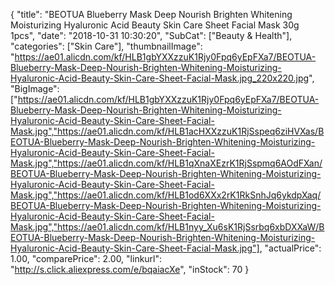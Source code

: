 {
	"title": "BEOTUA Blueberry Mask Deep Nourish Brighten Whitening Moisturizing Hyaluronic Acid Beauty Skin Care Sheet Facial Mask 30g 1pcs",
	"date": "2018-10-31 10:30:20",
	"SubCat": ["Beauty & Health"],
	"categories": ["Skin Care"],
	"thumbnailImage": "https://ae01.alicdn.com/kf/HLB1gbYXXzzuK1Rjy0Fpq6yEpFXa7/BEOTUA-Blueberry-Mask-Deep-Nourish-Brighten-Whitening-Moisturizing-Hyaluronic-Acid-Beauty-Skin-Care-Sheet-Facial-Mask.jpg_220x220.jpg",
	"BigImage": ["https://ae01.alicdn.com/kf/HLB1gbYXXzzuK1Rjy0Fpq6yEpFXa7/BEOTUA-Blueberry-Mask-Deep-Nourish-Brighten-Whitening-Moisturizing-Hyaluronic-Acid-Beauty-Skin-Care-Sheet-Facial-Mask.jpg","https://ae01.alicdn.com/kf/HLB1acHXXzzuK1RjSspeq6ziHVXas/BEOTUA-Blueberry-Mask-Deep-Nourish-Brighten-Whitening-Moisturizing-Hyaluronic-Acid-Beauty-Skin-Care-Sheet-Facial-Mask.jpg","https://ae01.alicdn.com/kf/HLB1qXnaXEzrK1RjSspmq6AOdFXan/BEOTUA-Blueberry-Mask-Deep-Nourish-Brighten-Whitening-Moisturizing-Hyaluronic-Acid-Beauty-Skin-Care-Sheet-Facial-Mask.jpg","https://ae01.alicdn.com/kf/HLB1od6XXx2rK1RkSnhJq6ykdpXaq/BEOTUA-Blueberry-Mask-Deep-Nourish-Brighten-Whitening-Moisturizing-Hyaluronic-Acid-Beauty-Skin-Care-Sheet-Facial-Mask.jpg","https://ae01.alicdn.com/kf/HLB1nyy_Xu6sK1RjSsrbq6xbDXXaW/BEOTUA-Blueberry-Mask-Deep-Nourish-Brighten-Whitening-Moisturizing-Hyaluronic-Acid-Beauty-Skin-Care-Sheet-Facial-Mask.jpg"],
	"actualPrice": 1.00,
	"comparePrice": 2.00,
	"linkurl": "http://s.click.aliexpress.com/e/bqaiacXe",
	"inStock": 70
}
